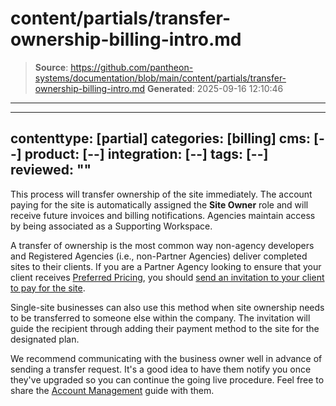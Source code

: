 # content/partials/transfer-ownership-billing-intro.md

> **Source**: https://github.com/pantheon-systems/documentation/blob/main/content/partials/transfer-ownership-billing-intro.md
> **Generated**: 2025-09-16 12:10:46

---

---
contenttype: [partial]
categories: [billing]
cms: [--]
product: [--]
integration: [--]
tags: [--]
reviewed: ""
---

This process will transfer ownership of the site immediately. The account paying for the site is automatically assigned the **Site Owner** role and will receive future invoices and billing notifications. Agencies maintain access by being associated as a Supporting Workspace.

A transfer of ownership is the most common way non-agency developers and Registered Agencies (i.e., non-Partner Agencies) deliver completed sites to their clients. If you are a Partner Agency looking to ensure that your client receives [Preferred Pricing](https://pantheon.io/plans/agency-preferred-pricing?docs), you should [send an invitation to your client to pay for the site](/guides/account-mgmt/workspace-sites-teams/sites#change-site-ownership).

Single-site businesses can also use this method when site ownership needs to be transferred to someone else within the company. The invitation will guide the recipient through adding their payment method to the site for the designated plan.

We recommend communicating with the business owner well in advance of sending a transfer request. It's a good idea to have them notify you once they've upgraded so you can continue the going live procedure. Feel free to share the [Account Management](/guides/account-mgmt) guide with them.

